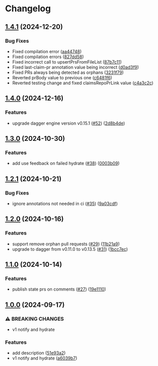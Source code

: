 # Changelog

## [1.4.1](https://github.com/prefapp/daggerverse/compare/notify-and-hydrate-state-v1.4.0...notify-and-hydrate-state-v1.4.1) (2024-12-20)


### Bug Fixes

* Fixed compilation error ([aa44748](https://github.com/prefapp/daggerverse/commit/aa4474885abb35a2ef139c3cde2b506a7fd09f69))
* Fixed compilation errors ([827dd58](https://github.com/prefapp/daggerverse/commit/827dd58f2a9ddfbba39000860455fc82faa6a98d))
* Fixed incorrect call to upsertPrsFromFileList ([87b7c11](https://github.com/prefapp/daggerverse/commit/87b7c115198eb0fb1c6cd37186d3c14c2ac84fc2))
* Fixed last-claim-pr annotation value being incorrect ([d0ad3f9](https://github.com/prefapp/daggerverse/commit/d0ad3f9911b105f6511b3a6c13b45838bd307cb8))
* Fixed PRs always being detected as orphans ([3231f79](https://github.com/prefapp/daggerverse/commit/3231f79cc87b9a0111f1fb088515f90fb568f822))
* Reverted prBody value to previous one ([c6481f6](https://github.com/prefapp/daggerverse/commit/c6481f620e97336659b366269d3a0c0c0cbb5032))
* Reverted testing change and fixed claimsRepoPrLink value ([c4a3c2c](https://github.com/prefapp/daggerverse/commit/c4a3c2c618be79902df045871b8dd31219939aa6))

## [1.4.0](https://github.com/prefapp/daggerverse/compare/notify-and-hydrate-state-v1.3.0...notify-and-hydrate-state-v1.4.0) (2024-12-16)


### Features

* upgrade dagger engine version v0.15.1 ([#52](https://github.com/prefapp/daggerverse/issues/52)) ([2d8b4de](https://github.com/prefapp/daggerverse/commit/2d8b4de5d77f1207cea7f0aed663a2fc4b6a014a))

## [1.3.0](https://github.com/prefapp/daggerverse/compare/notify-and-hydrate-state-v1.2.1...notify-and-hydrate-state-v1.3.0) (2024-10-30)


### Features

* add use feedback on failed hydrate ([#38](https://github.com/prefapp/daggerverse/issues/38)) ([0003b09](https://github.com/prefapp/daggerverse/commit/0003b091f2847ba107447884355b6ef9fa435245))

## [1.2.1](https://github.com/prefapp/daggerverse/compare/notify-and-hydrate-state-v1.2.0...notify-and-hydrate-state-v1.2.1) (2024-10-21)


### Bug Fixes

* ignore annotations not needed in ci ([#35](https://github.com/prefapp/daggerverse/issues/35)) ([9a03cdf](https://github.com/prefapp/daggerverse/commit/9a03cdf0fc165872e91dcc6ffd4e7b8a954b9fb4))

## [1.2.0](https://github.com/prefapp/daggerverse/compare/notify-and-hydrate-state-v1.1.0...notify-and-hydrate-state-v1.2.0) (2024-10-16)


### Features

* support remove orphan pull requests ([#29](https://github.com/prefapp/daggerverse/issues/29)) ([11b21a9](https://github.com/prefapp/daggerverse/commit/11b21a907a819ffdc91cdd6a5da9b5ada338cf7b))
* upgrade to dagger from v0.11.0 to  v0.13.5 ([#31](https://github.com/prefapp/daggerverse/issues/31)) ([1bcc7ec](https://github.com/prefapp/daggerverse/commit/1bcc7ec92ed650b96df526647c9bbd437d4e1bde))

## [1.1.0](https://github.com/prefapp/daggerverse/compare/notify-and-hydrate-state-v1.0.0...notify-and-hydrate-state-v1.1.0) (2024-10-14)


### Features

* publish state prs on comments ([#27](https://github.com/prefapp/daggerverse/issues/27)) ([19e1110](https://github.com/prefapp/daggerverse/commit/19e11108603331c9e83972d843603493b48a27bc))

## [1.0.0](https://github.com/prefapp/daggerverse/compare/notify-and-hydrate-state-v0.1.0...notify-and-hydrate-state-v1.0.0) (2024-09-17)


### ⚠ BREAKING CHANGES

* v1 notify and hydrate

### Features

* add description ([51e93a2](https://github.com/prefapp/daggerverse/commit/51e93a2cc4ad2a03be92818443b0d6ac04be4dcc))
* v1 notify and hydrate ([a6039b7](https://github.com/prefapp/daggerverse/commit/a6039b7ebfc6a44d55f23bda53d46d444d7ae12b))
